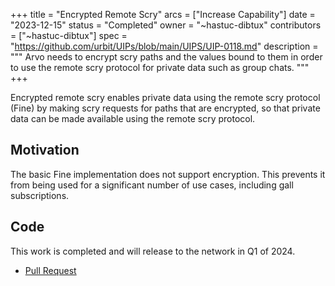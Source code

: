 +++
title = "Encrypted Remote Scry"
arcs = ["Increase Capability"]
date = "2023-12-15"
status = "Completed"
owner = "~hastuc-dibtux"
contributors = ["~hastuc-dibtux"]
spec = "https://github.com/urbit/UIPs/blob/main/UIPS/UIP-0118.md"
description = """
Arvo needs to encrypt scry paths and the values bound to them in order to use the remote scry protocol for private data such as group chats.
"""
+++

Encrypted remote scry enables private data using the remote scry protocol (Fine) by making scry requests for paths that are encrypted, so that private data can be made available using the remote scry protocol.

## Motivation

The basic Fine implementation does not support encryption. This prevents it from being used for a significant number of use cases, including gall subscriptions.

## Code

This work is completed and will release to the network in Q1 of 2024.

- [Pull Request](https://github.com/urbit/urbit/pull/6790)
